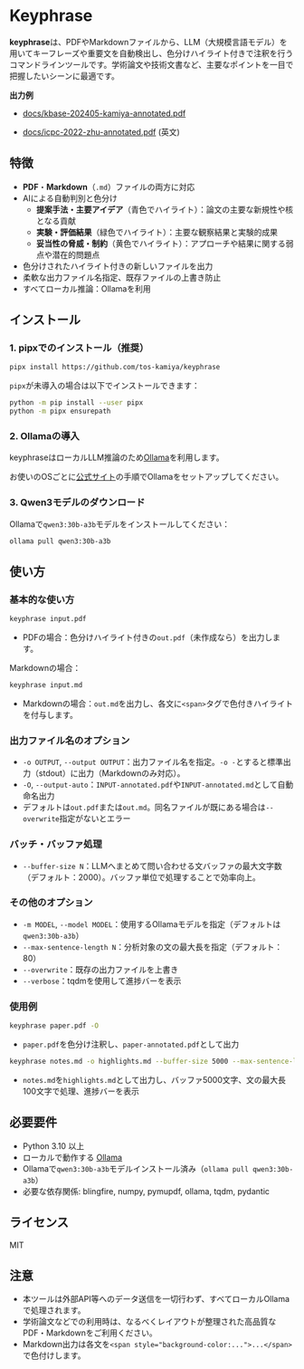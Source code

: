 # Keyphrase

**keyphrase**は、PDFやMarkdownファイルから、LLM（大規模言語モデル）を用いてキーフレーズや重要文を自動検出し、色分けハイライト付きで注釈を行うコマンドラインツールです。学術論文や技術文書など、主要なポイントを一目で把握したいシーンに最適です。

**出力例**

* [docs/kbase-202405-kamiya-annotated.pdf](docs/kbase-202405-kamiya-annotated.pdf)

* [docs/icpc-2022-zhu-annotated.pdf](docs/icpc-2022-zhu-annotated.pdf) (英文)

## 特徴

* **PDF**・**Markdown**（`.md`）ファイルの両方に対応
* AIによる自動判別と色分け
  * **提案手法・主要アイデア**（青色でハイライト）：論文の主要な新規性や核となる貢献
  * **実験・評価結果**（緑色でハイライト）：主要な観察結果と実験的成果
  * **妥当性の脅威・制約**（黄色でハイライト）：アプローチや結果に関する弱点や潜在的問題点
* 色分けされたハイライト付きの新しいファイルを出力
* 柔軟な出力ファイル名指定、既存ファイルの上書き防止
* すべてローカル推論：Ollamaを利用

## インストール

### 1. pipxでのインストール（推奨）

```bash
pipx install https://github.com/tos-kamiya/keyphrase
```

`pipx`が未導入の場合は以下でインストールできます：

```bash
python -m pip install --user pipx
python -m pipx ensurepath
```

### 2. Ollamaの導入

keyphraseはローカルLLM推論のため[Ollama](https://ollama.com/)を利用します。

お使いのOSごとに[公式サイト](https://ollama.com/download)の手順でOllamaをセットアップしてください。

### 3. Qwen3モデルのダウンロード

Ollamaで`qwen3:30b-a3b`モデルをインストールしてください：

```bash
ollama pull qwen3:30b-a3b
```

## 使い方

### 基本的な使い方

```bash
keyphrase input.pdf
```

* PDFの場合：色分けハイライト付きの`out.pdf`（未作成なら）を出力します。

Markdownの場合：

```bash
keyphrase input.md
```

* Markdownの場合：`out.md`を出力し、各文に`<span>`タグで色付きハイライトを付与します。

### 出力ファイル名のオプション

* `-o OUTPUT`, `--output OUTPUT`：出力ファイル名を指定。`-o -`とすると標準出力（stdout）に出力（Markdownのみ対応）。
* `-O`, `--output-auto`：`INPUT-annotated.pdf`や`INPUT-annotated.md`として自動命名出力
* デフォルトは`out.pdf`または`out.md`。同名ファイルが既にある場合は`--overwrite`指定がないとエラー

### バッチ・バッファ処理

* `--buffer-size N`：LLMへまとめて問い合わせる文バッファの最大文字数（デフォルト：2000）。バッファ単位で処理することで効率向上。

### その他のオプション

* `-m MODEL`, `--model MODEL`：使用するOllamaモデルを指定（デフォルトは`qwen3:30b-a3b`）
* `--max-sentence-length N`：分析対象の文の最大長を指定（デフォルト：80）
* `--overwrite`：既存の出力ファイルを上書き
* `--verbose`：tqdmを使用して進捗バーを表示

### 使用例

```bash
keyphrase paper.pdf -O
```

* `paper.pdf`を色分け注釈し、`paper-annotated.pdf`として出力

```bash
keyphrase notes.md -o highlights.md --buffer-size 5000 --max-sentence-length 100 --verbose
```

* `notes.md`を`highlights.md`として出力し、バッファ5000文字、文の最大長100文字で処理、進捗バーを表示

## 必要要件

* Python 3.10 以上
* ローカルで動作する [Ollama](https://ollama.com/)
* Ollamaで`qwen3:30b-a3b`モデルインストール済み（`ollama pull qwen3:30b-a3b`）
* 必要な依存関係: blingfire, numpy, pymupdf, ollama, tqdm, pydantic

## ライセンス

MIT

## 注意

* 本ツールは外部API等へのデータ送信を一切行わず、すべてローカルOllamaで処理されます。
* 学術論文などでの利用時は、なるべくレイアウトが整理された高品質なPDF・Markdownをご利用ください。
* Markdown出力は各文を`<span style="background-color:...">...</span>`で色付けします。
